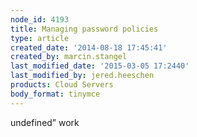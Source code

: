 ```yaml
---
node_id: 4193
title: Managing password policies
type: article
created_date: '2014-08-18 17:45:41'
created_by: marcin.stangel
last_modified_date: '2015-03-05 17:2440'
last_modified_by: jered.heeschen
products: Cloud Servers
body_format: tinymce
---
```


undefined&rdquo; work


